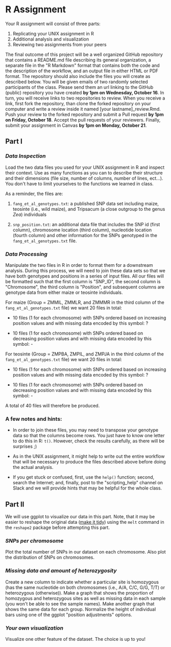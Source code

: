 # R Assignment

Your R assignment will consist of three parts:

1. Replicating your UNIX assignment in R
2. Additional analysis and visualization
3. Reviewing two assignments from your peers

The final outcome of this project will be a well organized GitHub repository that contains a README.md file describing its general organization, a separate file in the "R Markdown" format that contains both the code and the description of the workflow, and an output file in either HTML or PDF format.  The repository should also include the files you will create as described below. You will be given emails of two randomly selected participants of the class. Please send them an url linking to the GitHub (public) repository you have created **by 1pm on Wednesday, October 16**. In turn, you will receive links to two repositories to review. When you receive a link, first fork the repository, than clone the forked repository on your computer and write a review inside it named [your lastname]_review.Rmd. Push your review to the forked repository and submit a Pull request **by 1pm on Friday, October 18**. Accept the pull requests of your reviewers. Finally, submit your assignment in Canvas **by 1pm on Monday, October 21**.

## Part I
### _Data Inspection_

Load the two data files you used for your UNIX assignment in R and inspect their context. Use as many functions as you can to describe their structure and their dimensions (file size, number of columns, number of lines, ect...). You don't have to limit yourselves to the functions we learned in class.

As a reminder, the files are:

1. `fang_et_al_genotypes.txt`: a published SNP data set including maize, teosinte (i.e., wild maize), and Tripsacum (a close outgroup to the genus _Zea_) individuals
 
2. `snp_position.txt`: an additional data file that includes the SNP id (first column), chromosome location (third column), nucleotide location (fourth column) and other information for the SNPs genotyped in the `fang_et_al_genotypes.txt` file.

### _Data Processing_

Manipulate the two files in R in order to format them for a downstream analysis. During this process, we will need to join these data sets so that we have both genotypes and positions in a series of input files. All our files will be formatted such that the first column is "SNP_ID", the second column is "Chromosome", the third column is "Position", and subsequent columns are genotype data from either maize or teosinte individuals.

For maize (Group = ZMMIL, ZMMLR, and ZMMMR in the third column of the `fang_et_al_genotypes.txt` file) we want 20 files in total:

* 10 files (1 for each chromosome) with SNPs ordered based on increasing position values and with missing data encoded by this symbol: ?

* 10 files (1 for each chromosome) with SNPs ordered based on decreasing position values and with missing data encoded by this symbol: -

For teosinte (Group = ZMPBA, ZMPIL, and ZMPJA in the third column of the `fang_et_al_genotypes.txt` file) we want 20 files in total:

* 10 files (1 for each chromosome) with SNPs ordered based on increasing position values and with missing data encoded by this symbol: ?

* 10 files (1 for each chromosome) with SNPs ordered based on decreasing position values and with missing data encoded by this symbol: -

A total of 40 files will therefore be produced.

### A few notes and hints:
* In order to join these files, you may need to transpose your genotype data so that the columns become rows.  You just have to know one letter to do this in R: `t()`.  However, check the results carefully, as there will be surprises ;)

* As in the UNIX assignment, it might help to write out the entire workflow that will be necessary to produce the files described above before doing the actual analysis.

* If you get stuck or confused, first, use the `help()` function; second, search the Internet; and, finally, post to the "scripting_help" channel on Slack and we will provide hints that may be helpful for the whole class.

## Part II

We will use ggplot to visualize our data in this part. Note, that it may be easier to reshape the original data ([make it tidy](https://www.jstatsoft.org/article/view/v059i10)) using the `melt` command in the `reshape2` package before attempting this part.

### _SNPs per chromosome_
Plot the total number of SNPs in our dataset on each chromosome. Also plot the distribution of SNPs on chromosomes. 

### _Missing data and amount of heterozygosity_
Create a new column to indicate whether a particular site is homozygous (has the same nucleotide on both chromosomes (i.e., A/A, C/C, G/G, T/T) or heterozygous (otherwise)).  Make a graph that shows the proportion of homozygous and heterozygous sites as well as missing data in each sample (you won't be able to see the sample names). Make another graph that shows the same data for each group.  Normalize the height of individual bars using one of the ggplot "position adjustments" options.

### _Your own visualization_
Visualize one other feature of the dataset. The choice is up to you!
